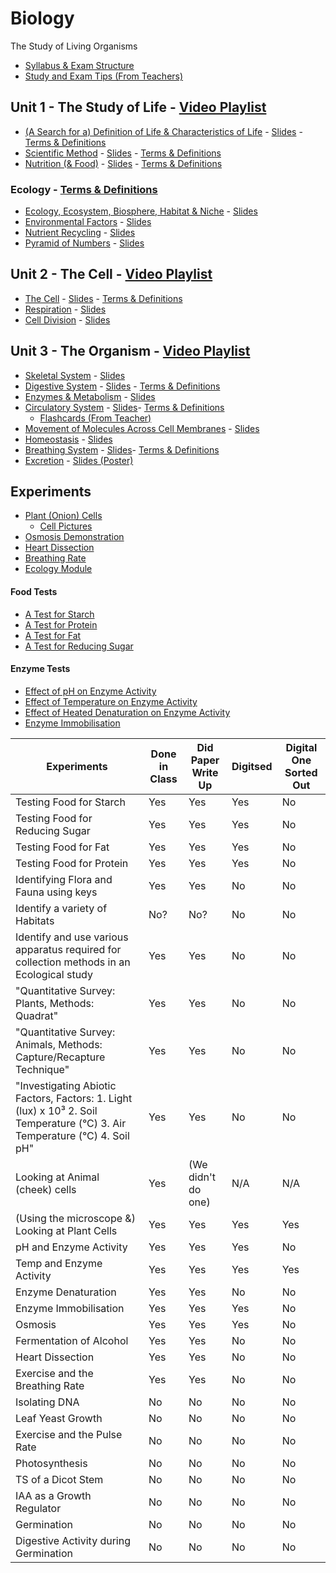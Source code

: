 # Biology
The Study of Living Organisms
- [Syllabus & Exam Structure](syllabus-and-exam-structure.md)
- [Study and Exam Tips (From Teachers)](tips.md)
## Unit 1 - The Study of Life - [Video Playlist](https://youtube.com/playlist?list=PLgPhtu6xzA1cwFwOLbYpxJTaJbUdZiC8O)
- [(A Search for a) Definition of Life & Characteristics of Life](unit-1/a-search-for-a-definition-of-life.md) - [Slides](slides/unit-1/characteristics-of-life.pdf) - [Terms & Definitions](terms-and-definitions/unit-1/characteristics-of-life.md)
- [Scientific Method](unit-1/scientific-method.md) - [Slides](slides/unit-1/scientific-method.pdf) - [Terms & Definitions](terms-and-definitions/unit-1/scientific-method.md)
- [Nutrition (& Food)](unit-1/nutrition.md) - [Slides](slides/unit-1/nutrition.pdf) - [Terms & Definitions](terms-and-definitions/unit-1/nutrition.md)
### Ecology - [Terms & Definitions](terms-and-definitions/unit-1/ecology.md)
- [Ecology, Ecosystem, Biosphere, Habitat & Niche](unit-1/ecology-ecosystem-biosphere-habitiat-and-niche.md) - [Slides](slides/unit-1/ecology-ecosystem-biosphere-habitat-&-niche.pdf)
- [Environmental Factors](unit-1/environmental-factors.md) - [Slides](slides/unit-1/environmental-factors.pdf)
- [Nutrient Recycling](unit-1/nutrient-recycling.md) - [Slides](slides/unit-1/nutrient-recycling.pdf)
- [Pyramid of Numbers](unit-1/pyramid-of-numbers.md) - [Slides](slides/unit-1/pyramid-of-numbers.pdf)

## Unit 2 - The Cell - [Video Playlist](https://youtube.com/playlist?list=PLgPhtu6xzA1dnBCtGOPCN-ak7TARs-wu1)
- [The Cell](unit-2/the-cell.md) - [Slides](slides/unit-2/the-cell.pdf) - [Terms & Definitions](terms-and-definitions/unit-2/the-cell.md)
- [Respiration](unit-2/respiration.md) - [Slides](slides/unit-2/respiration.pdf)
- [Cell Division](unit-2/cell-division.md) - [Slides](slides/unit-2/cell-division.pdf)

## Unit 3 - The Organism - [Video Playlist](https://youtube.com/playlist?list=PLgPhtu6xzA1f_J5DHWRNb_mcZw_2pYtO8)
- [Skeletal System](unit-3/skeletal-system.md) - [Slides](slides/unit-3/skeletal-system.pdf)
- [Digestive System](unit-3/digestive-system.md) - [Slides](slides/unit-3/digestive-system.pdf) - [Terms & Definitions](terms-and-definitions/unit-3/digestive-system.md)
- [Enzymes & Metabolism](unit-3/enzymes-and-metabolism.md) - [Slides](slides/unit-3/enzymes-and-metabolism.pdf)
- [Circulatory System](unit-3/circulatory-system.md) - [Slides](slides/unit-3/circulatory-system.pdf)- [Terms & Definitions](terms-and-definitions/unit-3/circulatory-system.md)
  - [Flashcards (From Teacher)](unit-3/circulatory-system.md#flashcards-from-teacher)
- [Movement of Molecules Across Cell Membranes](unit-3/movement-of-molecules-across-cell-membranes.md) - [Slides](slides/unit-3/movement-of-molecules-across-cell-membranes.pdf)
- [Homeostasis](unit-3/homeostasis.md) - [Slides](slides/unit-3/homeostasis.pdf)
- [Breathing System](unit-3/breathing-system.md) - [Slides](slides/unit-3/breathing-system.pdf)- [Terms & Definitions](terms-and-definitions/unit-3/breathing-system.md)
- [Excretion](unit-3/excretion.md) - [Slides (Poster)](slides/unit-3/excretion.pdf)
## Experiments
- [Plant (Onion) Cells](experiments/plant-onion-cells.md)
    - [Cell Pictures](experiments/plant-onion-cells/cell-pictures/cell-pictures.md)
- [Osmosis Demonstration](experiments/osmosis-demonstration.md)
- [Heart Dissection](experiments/heart-dissection.md)
- [Breathing Rate](experiments/breathing-rate.md)
- [Ecology Module](experiments/ecology-module.md)
#### Food Tests
- [A Test for Starch](experiments/food-tests/starch.md)
- [A Test for Protein](experiments/food-tests/protein.md)
- [A Test for Fat](experiments/food-tests/fat.md)
- [A Test for Reducing Sugar](experiments/food-tests/reducing-sugar.md)
#### Enzyme Tests
- [Effect of pH on Enzyme Activity](experiments/enzyme-tests/pH-enzyme.md)
- [Effect of Temperature on Enzyme Activity](experiments/enzyme-tests/temperature-enzyme.md)
- [Effect of Heated Denaturation on Enzyme Activity](experiments/enzyme-tests/enzyme-immobilisation.md)
- [Enzyme Immobilisation](experiments/enzyme-tests/enzyme-immobilisation.md)

| Experiments                                                                               | Done in Class | Did Paper Write Up | Digitsed | Digital One Sorted Out |
|-------------------------------------------------------------------------------------------|---------------|--------------------|----------|-|
| Testing Food for Starch                                                                   | Yes           | Yes                 | Yes     | No |
| Testing Food for Reducing Sugar                                                           | Yes           | Yes                 | Yes     | No |
| Testing Food for Fat                                                                      | Yes           | Yes                 | Yes     | No |
| Testing Food for Protein                                                                  | Yes           | Yes                 | Yes     | No |
| Identifying Flora and Fauna using keys                                                    | Yes           | Yes                 | No      | No |
| Identify a variety of Habitats                                                            | No?           | No?                 | No      | No |
| Identify and use various apparatus required for collection methods in an Ecological study | Yes           | Yes                 | No      | No |
| "Quantitative Survey: Plants, Methods: Quadrat"                                           | Yes           | Yes                 | No      | No |
| "Quantitative Survey: Animals, Methods: Capture/Recapture Technique"                      | Yes           | Yes                 | No      | No |
| "Investigating Abiotic Factors, Factors: 1. Light (lux) x 10³ 2. Soil Temperature (°C) 3. Air Temperature (°C) 4. Soil pH" | Yes | Yes | No | No |
| Looking at Animal (cheek) cells                                                           | Yes           | (We didn't do one)  | N/A     | N/A |
| (Using the microscope &) Looking at Plant Cells                                           | Yes           | Yes                 | Yes     | Yes |
| pH and Enzyme Activity                                                                    | Yes           | Yes                 | Yes     | No |
| Temp and Enzyme Activity                                                                  | Yes           | Yes                 | Yes     | Yes |
| Enzyme Denaturation                                                                       | Yes           | Yes                 | No      | No |
| Enzyme Immobilisation                                                                     | Yes           | Yes                 | Yes     | No |
| Osmosis                                                                                   | Yes           | Yes                 | Yes     | No |
| Fermentation of Alcohol                                                                   | Yes           | Yes                 | No      | No | 
| Heart Dissection                                                                          | Yes           | Yes                 | No      | No |
| Exercise and the Breathing Rate                                                           | Yes           | Yes                 | No      | No |
| Isolating DNA                                                                             | No            | No                  | No      | No |
| Leaf Yeast Growth                                                                         | No            | No                  | No      | No |
| Exercise and the Pulse Rate                                                               | No            | No                  | No      | No |
| Photosynthesis                                                                            | No            | No                  | No      | No |
| TS of a Dicot Stem                                                                        | No            | No                  | No      | No |
| IAA as a Growth Regulator                                                                 | No            | No                  | No      | No |
| Germination                                                                               | No            | No                  | No      | No |
| Digestive Activity during Germination                                                     | No            | No                  | No      | No |

<!--
# Info on Piece of paper in folder, that I don't know what it is from

4 Steps:

1. Isolation of DNA
2. Cutting of DNA with DNA digest systems
3. Separation of fragments on basis of size
4. Comparison of resulting profiles

To make things easier, DNA provided has been already cut
-->

